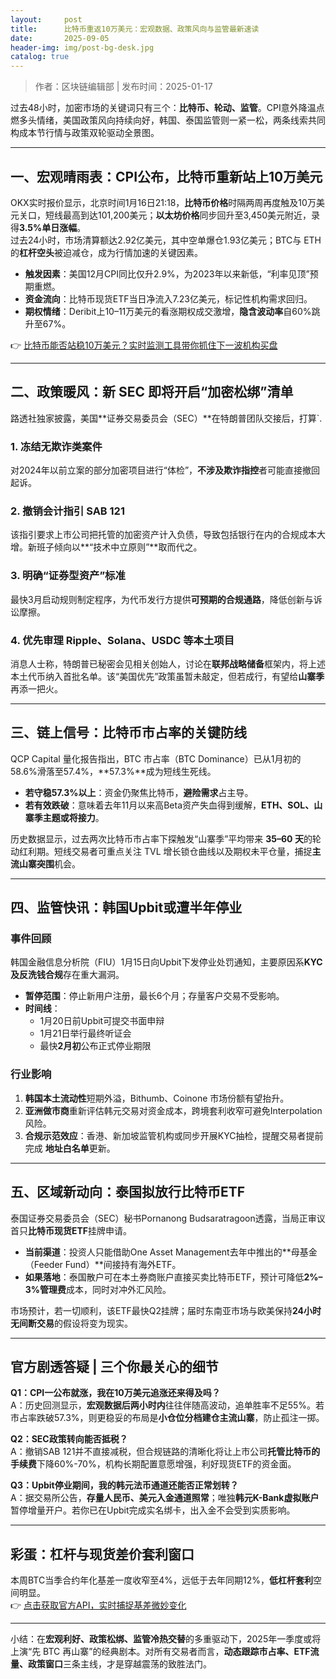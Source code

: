 ```yaml
---
layout:     post
title:      比特币重返10万美元：宏观数据、政策风向与监管最新速读
date:       2025-09-05
header-img: img/post-bg-desk.jpg
catalog: true
---
```


> 作者：区块链编辑部 | 发布时间：2025-01-17

过去48小时，加密市场的关键词只有三个：**比特币、轮动、监管**。CPI意外降温点燃多头情绪，美国政策风向持续向好，韩国、泰国监管则一紧一松，两条线索共同构成本节行情与政策双轮驱动全景图。

---

## 一、宏观晴雨表：CPI公布，比特币重新站上10万美元

OKX实时报价显示，北京时间1月16日21:18，**比特币价格**时隔两周再度触及10万美元关口，短线最高到达101,200美元；**以太坊价格**同步回升至3,450美元附近，录得**3.5%单日涨幅**。  
过去24小时，市场清算额达2.92亿美元，其中空单爆仓1.93亿美元；BTC与 ETH 的**杠杆空头**被迫减仓，成为行情加速的关键因素。

- **触发因素**：美国12月CPI同比仅升2.9%，为2023年以来新低，“利率见顶”预期重燃。  
- **资金流向**：比特币现货ETF当日净流入7.23亿美元，标记性机构需求回归。  
- **期权情绪**：Deribit上10–11万美元的看涨期权成交激增，**隐含波动率**自60%跳升至67%。

👉 [比特币能否站稳10万美元？实时监测工具带你抓住下一波机构买盘](https://okxdog.com/)

---

## 二、政策暖风：新 SEC 即将开启“加密松绑”清单

路透社独家披露，美国**证券交易委员会（SEC）**在特朗普团队交接后，打算`.

### 1. **冻结无欺诈类案件**
对2024年以前立案的部分加密项目进行“体检”，**不涉及欺诈指控**者可能直接撤回起诉。

### 2. **撤销会计指引 SAB 121**
该指引要求上市公司把托管的加密资产计入负债，导致包括银行在内的合规成本大增。新班子倾向以**“技术中立原则”**取而代之。

### 3. **明确“证券型资产”标准**
最快3月启动规则制定程序，为代币发行方提供**可预期的合规通路**，降低创新与诉讼摩擦。

### 4. **优先审理 Ripple、Solana、USDC 等本土项目**
消息人士称，特朗普已秘密会见相关创始人，讨论在**联邦战略储备**框架内，将上述本土代币纳入首批名单。该“美国优先”政策虽暂未敲定，但若成行，有望给**山寨季**再添一把火。

---

## 三、链上信号：比特币市占率的关键防线

QCP Capital 量化报告指出，BTC 市占率（BTC Dominance）已从1月初的58.6%滑落至57.4%，**57.3%**成为短线生死线。

- **若守稳57.3%以上**：资金仍聚焦比特币，**避险需求**占主导。  
- **若有效跌破**：意味着去年11月以来高Beta资产失血得到缓解，**ETH、SOL、山寨季主题或将接力**。

历史数据显示，过去两次比特币市占率下探触发“山寨季”平均带来 **35–60 天**的轮动红利期。短线交易者可重点关注 TVL 增长锁仓曲线以及期权未平仓量，捕捉**主流山寨突围**机会。

---

## 四、监管快讯：韩国Upbit或遭半年停业

### 事件回顾
韩国金融信息分析院（FIU）1月15日向Upbit下发停业处罚通知，主要原因系**KYC及反洗钱合规**存在重大漏洞。

- **暂停范围**：停止新用户注册，最长6个月；存量客户交易不受影响。  
- **时间线**：  
  - 1月20日前Upbit可提交书面申辩  
  - 1月21日举行最终听证会  
  - 最快**2月初**公布正式停业期限

### 行业影响
1. **韩国本土流动性**短期外溢，Bithumb、Coinone 市场份额有望抬升。  
2. **亚洲做市商**重新评估韩元交易对资金成本，跨境套利收窄可避免Interpolation风险。  
3. **合规示范效应**：香港、新加坡监管机构或同步开展KYC抽检，提醒交易者提前完成 **地址白名单**更新。

---

## 五、区域新动向：泰国拟放行比特币ETF

泰国证券交易委员会（SEC）秘书Pornanong Budsaratragoon透露，当局正审议首只**比特币现货ETF**挂牌申请。

- **当前渠道**：投资人只能借助One Asset Management去年中推出的**母基金（Feeder Fund）**间接持有海外ETF。  
- **如果落地**：泰国散户可在本土券商账户直接买卖比特币ETF，预计可降低**2%–3%管理费**成本，同时对冲外汇风险。

市场预计，若一切顺利，该ETF最快Q2挂牌；届时东南亚市场与欧美保持**24小时无间断交易**的假设将变为现实。

---

## 官方剧透答疑 | 三个你最关心的细节

**Q1：CPI一公布就涨，我在10万美元追涨还来得及吗？**  
A：历史回测显示，**宏观数据后两小时内**往往伴随高波动，追单胜率不足55%。若市占率跌破57.3%，则更稳妥的布局是**小仓位分档建仓主流山寨**，防止孤注一掷。

**Q2：SEC政策转向能否抵税？**  
A：撤销SAB 121并不直接减税，但合规链路的清晰化将让上市公司**托管比特币的手续费**下降60%-70%，机构长期配置意愿增强，利好现货ETF的资金面。

**Q3：Upbit停业期间，我的韩元法币通道还能否正常划转？**  
A：据交易所公告，**存量人民币、美元入金通道照常**；唯独**韩元K-Bank虚拟账户**暂停增量开户。若你已在Upbit完成实名绑卡，出入金不会受到实质影响。

---

## 彩蛋：杠杆与现货差价套利窗口

本周BTC当季合约年化基差一度收窄至4%，远低于去年同期12%，**低杠杆套利**空间明显。  
👉 [点击获取官方API，实时捕捉基差微妙变化](https://okxdog.com/)

---

小结：在**宏观利好、政策松绑、监管冷热交替**的多重驱动下，2025年一季度或将上演“先 BTC 再山寨”的经典剧本。对所有交易者而言，**动态跟踪市占率、ETF流量、政策窗口**三条主线，才是穿越震荡的致胜法门。